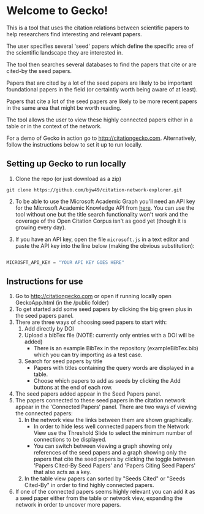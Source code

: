 # Welcome to Gecko!

This is a tool that uses the citation relations between scientific papers to help researchers find interesting and relevant papers.

The user specifies several 'seed' papers which define the specific area of the scientific landscape they are interested in.

The tool then searches several databases to find the papers that cite or are cited-by the seed papers.

Papers that are cited by a lot of the seed papers are likely to be important foundational papers in the field (or certaintly worth being aware of at least).

Papers that cite a lot of the seed papers are likely to be more recent papers in the same area that might be worth reading.

The tool allows the user to view these highly connected papers either in a table or in the context of the network.

For a demo of Gecko in action go to http://citationgecko.com. Alternatively, follow the instructions below to set it up to run locally.

## Setting up Gecko to run locally

1. Clone the repo (or just download as a zip)

```
git clone https://github.com/bjw49/citation-network-explorer.git

```

2. To be able to use the Microsoft Academic Graph you'll need an API key for the Microsoft Academic Knowledge API from [here](https://azure.microsoft.com/en-gb/try/cognitive-services/?api=academic-knowledge-api). You can use the tool without one but the title search functionality won't work and the coverage of the Open Citation Corpus isn't as good yet (though it is growing every day).

2. If you have an API key, open the file `microsoft.js` in a text editor and paste the API key into the line below (making the obvious substitution):

```javascript

MICROSFT_API_KEY = "YOUR API KEY GOES HERE"

```

## Instructions for use

1. Go to http://citationgecko.com or open if running locally open GeckoApp.html (in the /public folder)
2. To get started add some seed papers by clicking the big green plus in the seed papers panel.
2. There are three ways of choosing seed papers to start with:
    1. Add directly by DOI
    2. Upload a bibTex file (NOTE: currently only entries with a DOI will be added)
        * There is an example BibTex in the repository (exampleBibTex.bib) which you can try importing as a test case.
    3. Search for seed papers by title
        * Papers with titles containing the query words are displayed in a table.
        * Choose which papers to add as seeds by clicking the Add buttons at the end of each row.
3. The seed papers added appear in the Seed Papers panel.
4. The papers connected to these seed papers in the citation network appear in the 'Connected Papers' panel. There are two ways of viewing the connected papers:
    1. In the network view the links between them are shown graphically.
        * In order to hide less well connected papers from the Network View use the Threshold Slide to select the minimum number of connections to be displayed.
        * You can switch between viewing a graph showing only references of the seed papers and a graph showing only the papers that cite the seed papers by clicking the toggle between 'Papers Cited-By Seed Papers' and 'Papers Citing Seed Papers' that also acts as a key.
    2. In the table view papers can sorted by "Seeds Cited" or "Seeds Cited-By" in order to find highly connected papers.
6. If one of the connected papers seems highly relevant you can add it as a seed paper either from the table or network view, expanding the network in order to uncover more papers.


